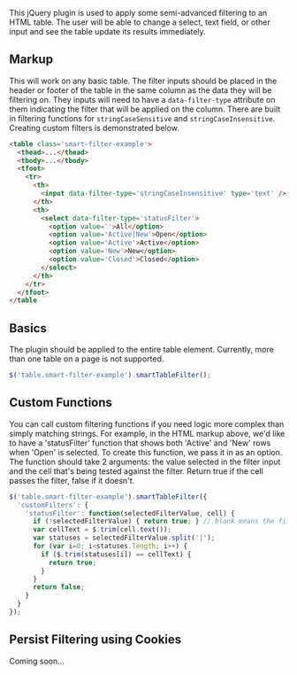 This jQuery plugin is used to apply some semi-advanced filtering to an HTML table. The user will be able to change a select, text field, or other input and see the table update its results immediately.

## Markup
This will work on any basic table. The filter inputs should be placed in the header or footer of the table in the same column as the data they will be filtering on. They inputs will need to have a `data-filter-type` attribute on them indicating the filter that will be applied on the column. There are built in filtering functions for `stringCaseSensitive` and `stringCaseInsensitive`. Creating custom filters is demonstrated below.

```html
<table class='smart-filter-example'>
  <thead>...</thead>
  <tbody>...</tbody>
  <tfoot>
    <tr>
      <th>
        <input data-filter-type='stringCaseInsensitive' type='text' />
      </th>
      <th>
        <select data-filter-type='statusFilter'>
          <option value=''>All</option>
          <option value='Active|New'>Open</option>
          <option value='Active'>Active</option>
          <option value='New'>New</option>
          <option value='Closed'>Closed</option>
        </select>
      </th>
    </tr>
  </tfoot>
</table
```

## Basics

The plugin should be applied to the entire table element. Currently, more than one table on a page is not supported.

```javascript
$('table.smart-filter-example').smartTableFilter();
```

## Custom Functions

You can call custom filtering functions if you need logic more complex than simply matching strings. For example, in the HTML markup above, we'd like to have a 'statusFilter' function that shows both 'Active' and 'New' rows when 'Open' is selected. To create this function, we pass it in as an option. The function should take 2 arguments: the value selected in the filter input and the cell that's being tested against the filter. Return true if the cell passes the filter, false if it doesn't.

```javascript
$('table.smart-filter-example').smartTableFilter({
  'customFilters': {
    'statusFilter': function(selectedFilterValue, cell) {
      if (!selectedFilterValue) { return true; } // blank means the filter is off
      var cellText = $.trim(cell.text());
      var statuses = selectedFilterValue.split('|');
      for (var i=0; i<statuses.length; i++) {
        if ($.trim(statuses[i]) == cellText) {
          return true;
        }
      }
      return false;
    }
  }
});
```


## Persist Filtering using Cookies

Coming soon...
